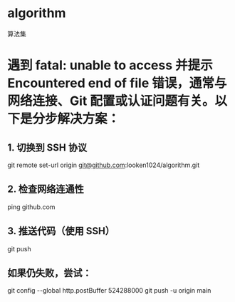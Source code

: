 # algorithm
算法集

# 遇到 fatal: unable to access 并提示 Encountered end of file 错误，通常与网络连接、Git 配置或认证问题有关。以下是分步解决方案：

## 1. 切换到 SSH 协议
git remote set-url origin git@github.com:looken1024/algorithm.git

## 2. 检查网络连通性
ping github.com

## 3. 推送代码（使用 SSH）
git push

## 如果仍失败，尝试：
git config --global http.postBuffer 524288000
git push -u origin main

